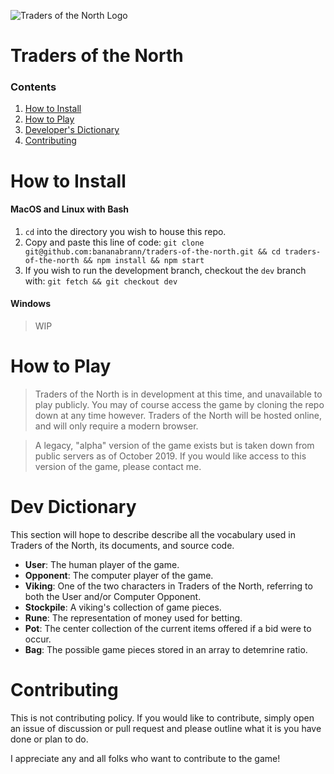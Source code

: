 ![Traders of the North Logo](https://traders-of-the-north.s3.amazonaws.com/logo-main.png)

# Traders of the North
### Contents
1. [How to Install](#how-to-install)
1. [How to Play](#how-to-play)
1. [Developer's Dictionary](#dev-dictionary)
1. [Contributing](#contributing)

# How to Install
#### MacOS and Linux with Bash
1. `cd` into the directory you wish to house this repo.
1. Copy and paste this line of code: `git clone git@github.com:bananabrann/traders-of-the-north.git && cd traders-of-the-north && npm install && npm start`
1. If you wish to run the development branch, checkout the `dev` branch with: `git fetch && git checkout dev`

#### Windows
>WIP

# How to Play
>Traders of the North is in development at this time, and unavailable to play publicly. You may of course access the game by cloning the repo down at any time however.
Traders of the North will be hosted online, and will only require a modern browser.

>A legacy, "alpha" version of the game exists but is taken down from public servers as of October 2019. If you would like access to this version of the game, please contact me.

# Dev Dictionary
This section will hope to describe describe all the vocabulary used in Traders of the North, its documents, and source code.

- **User**: The human player of the game.
- **Opponent**: The computer player of the game.
- **Viking**: One of the two characters in Traders of the North, referring to both the User and/or Computer Opponent.
- **Stockpile**: A viking's collection of game pieces.
- **Rune**: The representation of money used for betting.
- **Pot**: The center collection of the current items offered if a bid were to occur.
- **Bag**: The possible game pieces stored in an array to detemrine ratio.

# Contributing
This is not contributing policy. If you would like to contribute, simply open an issue of discussion or pull request and please outline what it is you have done or plan to do.

I appreciate any and all folks who want to contribute to the game!
